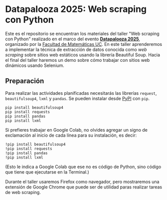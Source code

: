 # Datapalooza 2025: Web scraping con Python
Este es el repositorio se encuentran los materiales del taller "Web scraping con Python" realizado en el marco del evento [**Datapalooza 2025**](https://www.datapalooza.cl/), organizado por la [Facultad de Matemáticas UC](https://www.mat.uc.cl/). En este taller aprenderemos a implementar la técnica de extracción de datos conocida como _web scraping_ sobre sitios web estáticos usando la librería Beautiful Soup. Hacia el final del taller haremos un demo sobre cómo trabajar con sitios web dinámicos usando Selenium.

## Preparación 

Para realizar las actividades planificadas necesitarás las librerías `request`, `beautifulsoup4`, `lxml` y `pandas`. Se pueden instalar desde [PyPI](https://pypi.org/) con `pip`. 

```
pip install beautifulsoup4
pip install requests
pip install pandas
pip install lxml
```

Si prefieres trabajar en Google Colab, no olvides agregar un signo de exclamación al inicio de cada línea para su instalación, es decir:

```
!pip install beautifulsoup4
!pip install requests
!pip install pandas
!pip install lxml
```
(Esto le indica a Google Colab que ese no es código de Python, sino código que tiene que ejecutarse en la Terminal.)

Durante el taller usaremos Firefox como navegador, pero mostraremos una extensión de Google Chrome que puede ser de utilidad paras realizar tareas de web scraping. 

